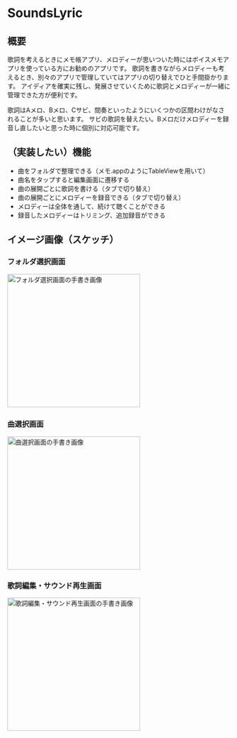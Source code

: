 # SoundsLyric
## 概要
歌詞を考えるときにメモ帳アプリ、メロディーが思いついた時にはボイスメモアプリを使っている方にお勧めのアプリです。
歌詞を書きながらメロディーも考えるとき、別々のアプリで管理していてはアプリの切り替えでひと手間掛かります。
アイディアを確実に残し、発展させていくために歌詞とメロディーが一緒に管理できた方が便利です。

歌詞はAメロ、Bメロ、Cサビ、間奏といったようにいくつかの区間わけがなされることが多いと思います。
サビの歌詞を替えたい。Bメロだけメロディーを録音し直したいと思った時に個別に対応可能です。

## （実装したい）機能
* 曲をフォルダで整理できる（メモ.appのようにTableViewを用いて）
* 曲名をタップすると編集画面に遷移する
* 曲の展開ごとに歌詞を書ける（タブで切り替え）
* 曲の展開ごとにメロディーを録音できる（タブで切り替え）
* メロディーは全体を通して、続けて聴くことができる
* 録音したメロディーはトリミング、追加録音ができる

## イメージ画像（スケッチ）
### フォルダ選択画面
<img src="https://cloud.githubusercontent.com/assets/8737743/25533646/40218308-2c6c-11e7-8fb7-4440980ae941.jpg" alt="フォルダ選択画面の手書き画像" width="300px" />  

### 曲選択画面
<img src="https://cloud.githubusercontent.com/assets/8737743/25533571/01d4e518-2c6c-11e7-9151-f4cc8537277f.jpg" alt="曲選択画面の手書き画像" width="300px" />

### 歌詞編集・サウンド再生画面
<img src="https://cloud.githubusercontent.com/assets/8737743/25533566/ff414b3e-2c6b-11e7-8585-18f5c9d0b3fb.jpg" alt="歌詞編集・サウンド再生画面の手書き画像" width="300px" />  
